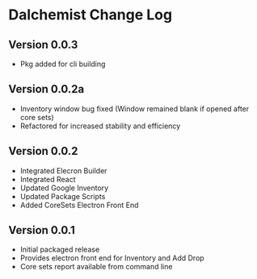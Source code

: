 # Dalchemist Change Log

## Version 0.0.3

- Pkg added for cli building

## Version 0.0.2a

- Inventory window bug fixed (Window remained blank if opened after core sets)
- Refactored for increased stability and efficiency

## Version 0.0.2

- Integrated Elecron Builder
- Integrated React
- Updated Google Inventory
- Updated Package Scripts
- Added CoreSets Electron Front End

## Version 0.0.1

- Initial packaged release
- Provides electron front end for Inventory and Add Drop
- Core sets report available from command line

